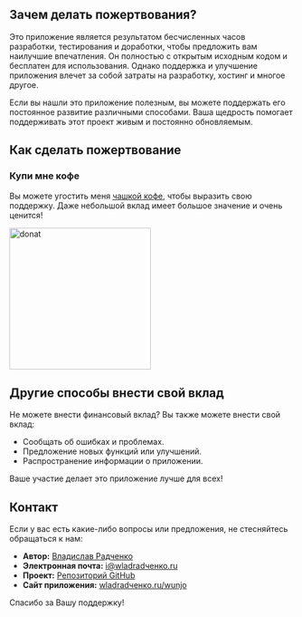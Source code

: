 ## Зачем делать пожертвования?

Это приложение является результатом бесчисленных часов разработки, тестирования и доработки, чтобы предложить вам наилучшие впечатления. Он полностью с открытым исходным кодом и бесплатен для использования. Однако поддержка и улучшение приложения влечет за собой затраты на разработку, хостинг и многое другое.

Если вы нашли это приложение полезным, вы можете поддержать его постоянное развитие различными способами. Ваша щедрость помогает поддерживать этот проект живым и постоянно обновляемым.

## Как сделать пожертвование

### Купи мне кофе

Вы можете угостить меня [чашкой кофе](https://wladradchenko.ru/donat), чтобы выразить свою поддержку. Даже небольшой вклад имеет большое значение и очень ценится!

<img src="https://github.com/wladradchenko/wunjo.wladradchenko.ru/assets/56233697/acc80acd-0e39-4476-88db-0a10f2098e25" alt="donat" width="250" height="250">

<!-- ДОНАТ -->

## Другие способы внести свой вклад

Не можете внести финансовый вклад? Вы также можете внести свой вклад:

- Сообщать об ошибках и проблемах.
- Предложение новых функций или улучшений.
- Распространение информации о приложении.

Ваше участие делает это приложение лучше для всех!

<!-- КОНТАКТЫ -->
## Контакт

Если у вас есть какие-либо вопросы или предложения, не стесняйтесь обращаться к нам:

- **Автор:** [Владислав Радченко](https://github.com/wladradченко/)
- **Электронная почта:** [i@wladradченко.ru](mailto:i@wladradченко.ru)
- **Проект:** [Репозиторий GitHub](https://github.com/wladradченко/wunjo.wladradchenko.ru)
- **Сайт приложения:** [wladradченко.ru/wunjo](https://wladradченко.ru/wunjo)

Спасибо за Вашу поддержку!
